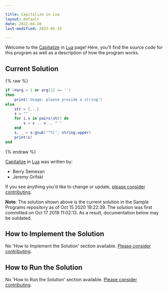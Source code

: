 ```yaml
---

title: Capitalize in Lua
layout: default
date: 2022-04-28
last-modified: 2022-05-15

---
```


Welcome to the [Capitalize](https://sampleprograms.io/projects/capitalize) in [Lua](https://sampleprograms.io/languages/lua) page! Here, you'll find the source code for this program as well as a description of how the program works.

## Current Solution

{% raw %}

```lua
if (#arg < 1 or arg[1] == '')
then
    print('Usage: please provide a string')
else
    str = {...}
    s = ""
    for i,v in pairs(str) do
        s = s .. v .. " "
    end
    s, _ = s:gsub("^%l", string.upper)
    print(s)  
end
```

{% endraw %}

[Capitalize](https://sampleprograms.io/projects/capitalize) in [Lua](https://sampleprograms.io/languages/lua) was written by:

- Berry Semexan
- Jeremy Grifski

If you see anything you'd like to change or update, [please consider contributing](https://github.com/TheRenegadeCoder/sample-programs).

**Note**: The solution shown above is the current solution in the Sample Programs repository as of Oct 15 2020 19:22:39. The solution was first committed on Oct 17 2019 11:02:13. As a result, documentation below may be outdated.

## How to Implement the Solution

No 'How to Implement the Solution' section available. [Please consider contributing](https://github.com/TheRenegadeCoder/sample-programs-website).

## How to Run the Solution

No 'How to Run the Solution' section available. [Please consider contributing](https://github.com/TheRenegadeCoder/sample-programs-website).